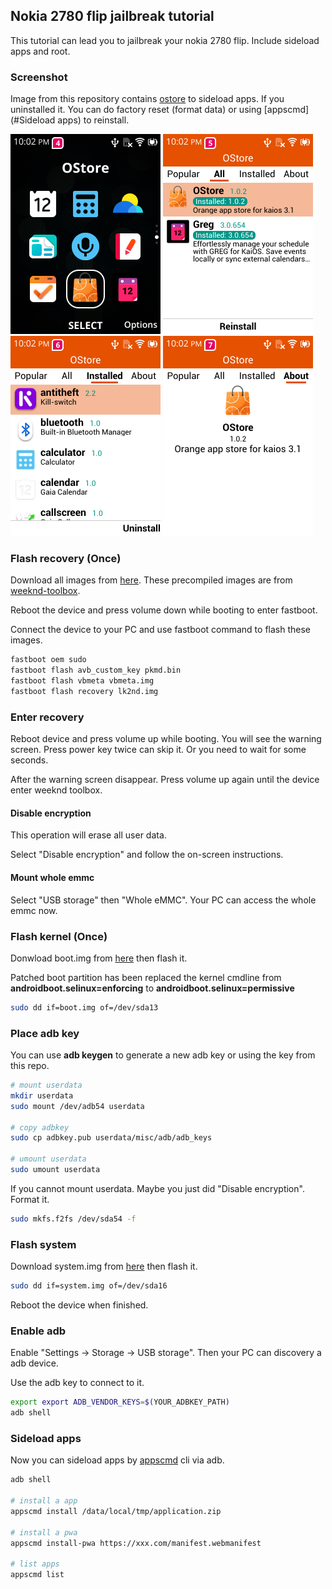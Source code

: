 ## Nokia 2780 flip jailbreak tutorial

This tutorial can lead you to jailbreak your nokia 2780 flip. Include sideload apps and root.

### Screenshot

Image from this repository contains [ostore](https://github.com/gogogoghost/ostore) to sideload apps. If you uninstalled it. You can do factory reset (format data) or using [appscmd](#Sideload apps) to reinstall.

![1](imgs/ostore_1.png)
![2](imgs/ostore_2.png)
![3](imgs/ostore_3.png)
![4](imgs/ostore_4.png)

### Flash recovery (Once)

Download all images from [here](https://github.com/gogogoghost/nokia-2780-flip-jailbreak-tutorial/releases/tag/weeknd-toolbox). These precompiled images are from [weeknd-toolbox](https://git.abscue.de/affe_null/weeknd-toolbox/).

Reboot the device and press volume down while booting to enter fastboot.

Connect the device to your PC and use fastboot command to flash these images.

```bash
fastboot oem sudo
fastboot flash avb_custom_key pkmd.bin
fastboot flash vbmeta vbmeta.img
fastboot flash recovery lk2nd.img
```

### Enter recovery

Reboot device and press volume up while booting. You will see the warning screen. Press power key twice can skip it. Or you need to wait for some seconds.

After the warning screen disappear. Press volume up again until the device enter weeknd toolbox.

#### Disable encryption

This operation will erase all user data.

Select "Disable encryption" and follow the on-screen instructions.

#### Mount whole emmc

Select "USB storage" then "Whole eMMC". Your PC can access the whole emmc now.

### Flash kernel (Once)

Donwload boot.img from [here](https://github.com/gogogoghost/nokia-2780-flip-jailbreak-tutorial/releases/tag/patched-files) then flash it.

Patched boot partition has been replaced the kernel cmdline from **androidboot.selinux=enforcing** to **androidboot.selinux=permissive**

```bash
sudo dd if=boot.img of=/dev/sda13
```

### Place adb key

You can use **adb keygen** to generate a new adb key or using the key from this repo.

```bash
# mount userdata
mkdir userdata
sudo mount /dev/adb54 userdata

# copy adbkey
sudo cp adbkey.pub userdata/misc/adb/adb_keys

# umount userdata
sudo umount userdata
```

If you cannot mount userdata. Maybe you just did "Disable encryption". Format it.

```bash
sudo mkfs.f2fs /dev/sda54 -f
```

### Flash system

Download system.img from [here](https://github.com/gogogoghost/nokia-2780-flip-jailbreak-tutorial/releases/latest) then flash it.

```bash
sudo dd if=system.img of=/dev/sda16
```

Reboot the device when finished.

### Enable adb

Enable "Settings -> Storage -> USB storage". Then your PC can discovery a adb device.

Use the adb key to connect to it.

```bash
export export ADB_VENDOR_KEYS=$(YOUR_ADBKEY_PATH)
adb shell
```

### Sideload apps

Now you can sideload apps by [appscmd](https://github.com/gogogoghost/appscmd) cli via adb.

```bash
adb shell

# install a app
appscmd install /data/local/tmp/application.zip

# install a pwa
appscmd install-pwa https://xxx.com/manifest.webmanifest

# list apps
appscmd list
```